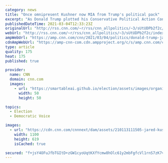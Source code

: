 ```yaml
---
category: news
title: "Once omnipresent Kushner now MIA from Trump's political pack"
excerpt: "As Donald Trump plotted his Conservative Political Action Conference appearance last week, and a broader, more-robust plan to return to politics as an omnipresent disruptor, one person was conspicuously absent from the confab.\n    \n"
publishedDateTime: 2021-03-04T12:33:23Z
originalUrl: "http://rss.cnn.com/~r/rss/cnn_allpolitics/~3/sUtUDPb2f2c/index.html"
webUrl: "http://rss.cnn.com/~r/rss/cnn_allpolitics/~3/sUtUDPb2f2c/index.html"
ampWebUrl: "https://amp.cnn.com/cnn/2021/03/04/politics/donald-trump-jared-kushner-political-future/index.html"
cdnAmpWebUrl: "https://amp-cnn-com.cdn.ampproject.org/c/s/amp.cnn.com/cnn/2021/03/04/politics/donald-trump-jared-kushner-political-future/index.html"
type: article
quality: 175
heat: 175
published: true

provider:
  name: CNN
  domain: cnn.com
  images:
    - url: "https://smartableai.github.io/election/assets/images/organizations/cnn.com-50x50.jpg"
      width: 50
      height: 50

topics:
  - Election
  - Democratic Voice

images:
  - url: "https://cdn.cnn.com/cnnnext/dam/assets/210113111505-jared-kushner-donald-trump-file-super-tease.jpg"
    width: 1100
    height: 619
    isCached: true

secured: "f+jsY4OFuJfbTGItD+zGW1cyoUqtKXfYcmw8hOlc61y2mbFgfcVl1rnS7zK7vPhfMK8NUiDdloQo0veKFf3RJJGD+et12gRRwCitzrMvfOHfap8gXxErUzOQU9Meoqjl1qoaoxg6RF14iCrvm3Rvavx3fQ5KbYRrCjP/DobgnpRiq9qnMCyOVX7+JRPa+sku3YIXoYPyyR7HJJs1rnWSLd3AIbH0+DQWAYWR0efKCNWt292lEaCqH3Gnw3vGv1+s9MO5HFf9oovWhT8dmAFvgianiOP+vRTmu/54PVXI0m6Pm+vOFjrWLXoj/BHDaRwVZeed8bk0PfiKNFhZuA9WMORMSxpo9SGrQf1U0wFAm6g=;opEJrq+htqtXiSInGb69cA=="
---
```



